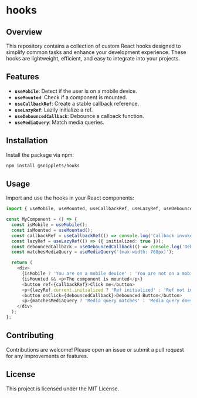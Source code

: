 # hooks

## Overview

This repository contains a collection of custom React hooks designed to simplify common tasks and enhance your development experience. These hooks are lightweight, efficient, and easy to integrate into your projects.

## Features

- **`useMobile`**: Detect if the user is on a mobile device.
- **`useMounted`**: Check if a component is mounted.
- **`useCallbackRef`**: Create a stable callback reference.
- **`useLazyRef`**: Lazily initialize a ref.
- **`useDebouncedCallback`**: Debounce a callback function.
- **`useMediaQuery`**: Match media queries.

## Installation

Install the package via npm:

```bash
npm install @snipplets/hooks
```

## Usage

Import and use the hooks in your React components:

```typescript
import { useMobile, useMounted, useCallbackRef, useLazyRef, useDebouncedCallback, useMediaQuery } from '@snipplets/hooks';

const MyComponent = () => {
  const isMobile = useMobile();
  const isMounted = useMounted();
  const callbackRef = useCallbackRef(() => console.log('Callback invoked'));
  const lazyRef = useLazyRef(() => ({ initialized: true }));
  const debouncedCallback = useDebouncedCallback(() => console.log('Debounced callback'), 300);
  const matchesMediaQuery = useMediaQuery('(max-width: 768px)');

  return (
    <div>
      {isMobile ? 'You are on a mobile device' : 'You are not on a mobile device'}
      {isMounted && <p>The component is mounted</p>}
      <button ref={callbackRef}>Click me</button>
      <p>{lazyRef.current.initialized ? 'Ref initialized' : 'Ref not initialized'}</p>
      <button onClick={debouncedCallback}>Debounced Button</button>
      <p>{matchesMediaQuery ? 'Media query matches' : 'Media query does not match'}</p>
    </div>
  );
};
```

## Contributing

Contributions are welcome! Please open an issue or submit a pull request for any improvements or features.

## License

This project is licensed under the MIT License.